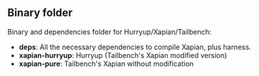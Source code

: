 ## Binary folder
Binary and dependencies folder for Hurryup/Xapian/Tailbench:
* **deps**: All the necessary dependencies to compile Xapian, plus harness.
* **xapian-hurryup**: Hurryup (Tailbench's Xapian modified version)
* **xapian-pure**: Tailbench's Xapian without modification
